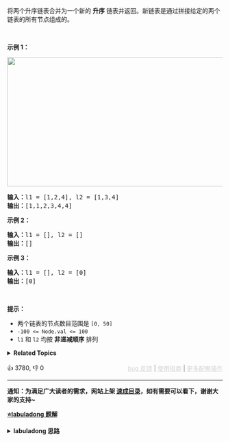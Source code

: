 <p>将两个升序链表合并为一个新的 <strong>升序</strong> 链表并返回。新链表是通过拼接给定的两个链表的所有节点组成的。&nbsp;</p>

<p>&nbsp;</p>

<p><strong>示例 1：</strong></p> 
<img alt="" src="https://assets.leetcode.com/uploads/2020/10/03/merge_ex1.jpg" style="width: 662px; height: 302px;" /> 
<pre>
<strong>输入：</strong>l1 = [1,2,4], l2 = [1,3,4]
<strong>输出：</strong>[1,1,2,3,4,4]
</pre>

<p><strong>示例 2：</strong></p>

<pre>
<strong>输入：</strong>l1 = [], l2 = []
<strong>输出：</strong>[]
</pre>

<p><strong>示例 3：</strong></p>

<pre>
<strong>输入：</strong>l1 = [], l2 = [0]
<strong>输出：</strong>[0]
</pre>

<p>&nbsp;</p>

<p><strong>提示：</strong></p>

<ul> 
 <li>两个链表的节点数目范围是 <code>[0, 50]</code></li> 
 <li><code>-100 &lt;= Node.val &lt;= 100</code></li> 
 <li><code>l1</code> 和 <code>l2</code> 均按 <strong>非递减顺序</strong> 排列</li> 
</ul>

<details><summary><strong>Related Topics</strong></summary>递归 | 链表</details><br>

<div>👍 3780, 👎 0<span style='float: right;'><span style='color: gray;'><a href='https://github.com/labuladong/fucking-algorithm/issues' target='_blank' style='color: lightgray;text-decoration: underline;'>bug 反馈</a> | <a href='https://labuladong.online/algo/fname.html?fname=jb插件简介' target='_blank' style='color: lightgray;text-decoration: underline;'>使用指南</a> | <a href='https://labuladong.online/algo/' target='_blank' style='color: lightgray;text-decoration: underline;'>更多配套插件</a></span></span></div>

<div id="labuladong"><hr>

**通知：为满足广大读者的需求，网站上架 [速成目录](https://labuladong.online/algo/intro/quick-learning-plan/)，如有需要可以看下，谢谢大家的支持~**



<p><strong><a href="https://labuladong.online/algo/essential-technique/linked-list-skills-summary/" target="_blank">⭐️labuladong 题解</a></strong></p>
<details><summary><strong>labuladong 思路</strong></summary>


<div id="labuladong_solution_zh">

## 基本思路

经典算法题了，[双指针技巧](https://labuladong.online/algo/essential-technique/linked-list-skills-summary/) 用起来。

![](https://labuladong.online/algo/images/linked-list-two-pointer/1.gif)

这个算法的逻辑类似于「拉拉链」，`l1, l2` 类似于拉链两侧的锯齿，指针 `p` 就好像拉链的拉索，将两个有序链表合并。

**代码中还用到一个链表的算法题中是很常见的「虚拟头结点」技巧，也就是 `dummy` 节点**，它相当于是个占位符，可以避免处理空指针的情况，降低代码的复杂性。

**详细题解**：
  - [双指针技巧秒杀七道链表题目](https://labuladong.online/algo/essential-technique/linked-list-skills-summary/)

</div>





<div id="solution">

## 解法代码



<div class="tab-panel"><div class="tab-nav">
<button data-tab-item="cpp" class="tab-nav-button btn " data-tab-group="default" onclick="switchTab(this)">cpp🤖</button>

<button data-tab-item="python" class="tab-nav-button btn " data-tab-group="default" onclick="switchTab(this)">python🤖</button>

<button data-tab-item="java" class="tab-nav-button btn active" data-tab-group="default" onclick="switchTab(this)">java🟢</button>

<button data-tab-item="go" class="tab-nav-button btn " data-tab-group="default" onclick="switchTab(this)">go🤖</button>

<button data-tab-item="javascript" class="tab-nav-button btn " data-tab-group="default" onclick="switchTab(this)">javascript🤖</button>
</div><div class="tab-content">
<div data-tab-item="cpp" class="tab-item " data-tab-group="default"><div class="highlight">

```cpp
// 注意：cpp 代码由 chatGPT🤖 根据我的 java 代码翻译。
// 本代码的正确性已通过力扣验证，如有疑问，可以对照 java 代码查看。

class Solution {
public:
    ListNode* mergeTwoLists(ListNode* l1, ListNode* l2) {
        // 虚拟头结点
        ListNode dummy(-1), *p = &dummy;
        ListNode *p1 = l1, *p2 = l2;

        while (p1 != nullptr && p2 != nullptr) {/**<extend down -200>![](https://labuladong.online/algo/images/linked-list-two-pointer/1.gif) */
            // 比较 p1 和 p2 两个指针
            // 将值较小的的节点接到 p 指针
            if (p1->val > p2->val) {
                p->next = p2;
                p2 = p2->next;
            } else {
                p->next = p1;
                p1 = p1->next;
            }
            // p 指针不断前进
            p = p->next;
        }

        if (p1 != nullptr) {
            p->next = p1;
        }

        if (p2 != nullptr) {
            p->next = p2;
        }

        return dummy.next;
    }
};
```

</div></div>

<div data-tab-item="python" class="tab-item " data-tab-group="default"><div class="highlight">

```python
# 注意：python 代码由 chatGPT🤖 根据我的 java 代码翻译。
# 本代码的正确性已通过力扣验证，如有疑问，可以对照 java 代码查看。

class Solution:
    def mergeTwoLists(self, l1: ListNode, l2: ListNode) -> ListNode:
        # 虚拟头结点
        dummy = ListNode(-1)
        p = dummy
        p1 = l1
        p2 = l2

        while p1 is not None and p2 is not None: # <extend down -200>![](https://labuladong.online/algo/images/linked-list-two-pointer/1.gif) #
            # 比较 p1 和 p2 两个指针
            # 将值较小的的节点接到 p 指针
            if p1.val > p2.val:
                p.next = p2
                p2 = p2.next
            else:
                p.next = p1
                p1 = p1.next
            # p 指针不断前进
            p = p.next

        if p1 is not None:
            p.next = p1

        if p2 is not None:
            p.next = p2

        return dummy.next
```

</div></div>

<div data-tab-item="java" class="tab-item active" data-tab-group="default"><div class="highlight">

```java
class Solution {
    public ListNode mergeTwoLists(ListNode l1, ListNode l2) {
        // 虚拟头结点
        ListNode dummy = new ListNode(-1), p = dummy;
        ListNode p1 = l1, p2 = l2;

        while (p1 != null && p2 != null) {/**<extend down -200>![](https://labuladong.online/algo/images/linked-list-two-pointer/1.gif) */
            // 比较 p1 和 p2 两个指针
            // 将值较小的的节点接到 p 指针
            if (p1.val > p2.val) {
                p.next = p2;
                p2 = p2.next;
            } else {
                p.next = p1;
                p1 = p1.next;
            }
            // p 指针不断前进
            p = p.next;
        }

        if (p1 != null) {
            p.next = p1;
        }

        if (p2 != null) {
            p.next = p2;
        }

        return dummy.next;
    }
}
```

</div></div>

<div data-tab-item="go" class="tab-item " data-tab-group="default"><div class="highlight">

```go
// 注意：go 代码由 chatGPT🤖 根据我的 java 代码翻译。
// 本代码的正确性已通过力扣验证，如有疑问，可以对照 java 代码查看。

func mergeTwoLists(l1 *ListNode, l2 *ListNode) *ListNode {
    // 虚拟头结点
    dummy := &ListNode{-1, nil}
    p := dummy
    p1 := l1
    p2 := l2

    for p1 != nil && p2 != nil {
        // 比较 p1 和 p2 两个指针
        // 将值较小的的节点接到 p 指针
        if p1.Val > p2.Val {
            p.Next = p2
            p2 = p2.Next
        } else {
            p.Next = p1
            p1 = p1.Next
        }
        // p 指针不断前进
        p = p.Next
    }

    if p1 != nil {
        p.Next = p1
    }

    if p2 != nil {
        p.Next = p2
    }

    return dummy.Next
}
```

</div></div>

<div data-tab-item="javascript" class="tab-item " data-tab-group="default"><div class="highlight">

```javascript
// 注意：javascript 代码由 chatGPT🤖 根据我的 java 代码翻译。
// 本代码的正确性已通过力扣验证，如有疑问，可以对照 java 代码查看。

var mergeTwoLists = function(l1, l2) {
    // 虚拟头结点
    let dummy = new ListNode(-1), p = dummy;
    let p1 = l1, p2 = l2;

    while (p1 !== null && p2 !== null) {/**<extend down -200>![](https://labuladong.online/algo/images/linked-list-two-pointer/1.gif) */
        // 比较 p1 和 p2 两个指针
        // 将值较小的的节点接到 p 指针
        if (p1.val > p2.val) {
            p.next = p2;
            p2 = p2.next;
        } else {
            p.next = p1;
            p1 = p1.next;
        }
        // p 指针不断前进
        p = p.next;
    }

    if (p1 !== null) {
        p.next = p1;
    }

    if (p2 !== null) {
        p.next = p2;
    }

    return dummy.next;
};
```

</div></div>
</div></div>

<hr /><details open hint-container details><summary style="font-size: medium"><strong>🌟🌟 算法可视化 🌟🌟</strong></summary><div id="data_merge-two-sorted-lists"  category="leetcode" ></div><div class="resizable aspect-ratio-container" style="height: 100%;">
<div id="iframe_merge-two-sorted-lists"></div></div>
</details><hr /><br />

</div>
</details>
</div>

